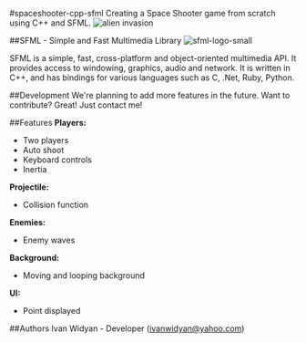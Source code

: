#spaceshooter-cpp-sfml
Creating a Space Shooter game from scratch using C++ and SFML.
![alien invasion](https://cloud.githubusercontent.com/assets/12959761/19656230/5e4ebae2-9a1f-11e6-85d8-2a68367b0673.JPG)

##SFML - Simple and Fast Multimedia Library
![sfml-logo-small](https://cloud.githubusercontent.com/assets/12959761/19738911/58f56f6e-9bb9-11e6-9486-a73b57f41fc4.png)

SFML is a simple, fast, cross-platform and object-oriented multimedia API. It provides access to windowing, graphics, audio and network.
It is written in C++, and has bindings for various languages such as C, .Net, Ruby, Python.

##Development
We're planning to add more features in the future. Want to contribute? Great! Just contact me!

##Features
**Players:**
* Two players
* Auto shoot
* Keyboard controls
* Inertia

**Projectile:**
* Collision function

**Enemies:**
* Enemy waves

**Background:**
* Moving and looping background

**UI:**
* Point displayed

##Authors
Ivan Widyan - Developer (ivanwidyan@yahoo.com)

